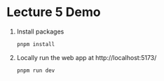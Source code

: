 # Lecture 5 Demo

1. Install packages
   ```bash
   pnpm install
   ```
2. Locally run the web app at http://localhost:5173/
   ```
   pnpm run dev
   ```
